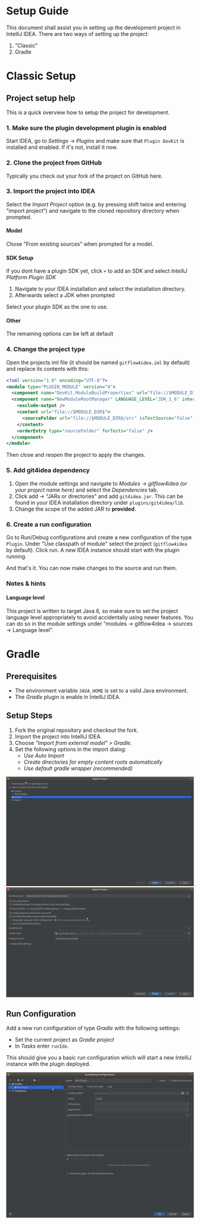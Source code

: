 # Setup Guide
This document shall assist you in setting up the development project in IntelliJ IDEA. There are two ways of setting up the project:
1. "Classic"
2. Gradle

# Classic Setup

## Project setup help

This is a quick overview how to setup the project for development.

### 1. Make sure the plugin development plugin is enabled  

Start IDEA, go to *Settings -> Plugins* and make sure that `Plugin DevKit` is installed and enabled.
If it's not, install it now.

### 2. Clone the project from GitHub

Typically you check out your fork of the project on GitHub here.

### 3. Import the project into IDEA 

Select the *Import Project* option (e.g. by pressing shift twice and entering "import project") 
and navigate to the cloned repository directory when prompted. 

#### Model

Chose "From existing sources" when prompted for a model.

#### SDK Setup 

If you dont have a plugin SDK yet, click `+` to add an SDK and select *IntelliJ Platform Plugin SDK*
    
1. Navigate to your IDEA installation and select the installation directory.
2. Afterwards select a JDK when prompted
    
Select your plugin SDK as the one to use.

#### Other

The remaining options can be left at default
    
### 4. Change the project type

Open the projects iml file (it should be named `gitflow4idea.iml` by default) and replace its contents with this:

```xml
<?xml version="1.0" encoding="UTF-8"?>
<module type="PLUGIN_MODULE" version="4">
  <component name="DevKit.ModuleBuildProperties" url="file://$MODULE_DIR$/META-INF/plugin.xml" />
  <component name="NewModuleRootManager" LANGUAGE_LEVEL="JDK_1_6" inherit-compiler-output="true">
    <exclude-output />
    <content url="file://$MODULE_DIR$">
      <sourceFolder url="file://$MODULE_DIR$/src" isTestSource="false" />
    </content>
    <orderEntry type="sourceFolder" forTests="false" />
  </component>
</module>
```

Then close and reopen the project to apply the changes.

### 5. Add git4idea dependency

1. Open the module settings and navigate to *Modules -> gitflow4idea (or your project name here)* and select the *Dependencies* tab. 
2. Click add -> "JARs or directories" and add `git4idea.jar`.
    This can be found in your IDEA installation directory under `plugins/git4idea/lib`.
3. Change the scope of the added JAR to **provided**.

### 6. Create a run configuration

Go to Run/Debug configurations and create a new configuration of the type `Plugin`. Under "Use classpath of module" select the project (`gitflow4idea` by default).
Click run. A new IDEA instance should start with the plugin running. 

And that's it. You can now make changes to the source and run them.

### Notes & hints

#### Language level

This project is written to target Java 6, so make sure to set the project language level appropriately
 to avoid accidentally using newer features. You can do so in the module settings under "modules -> gitflow4idea -> sources -> Language level".

# Gradle

## Prerequisites
- The environment variable `JAVA_HOME` is set to a valid Java environment.
- The *Gradle* plugin is enable in IntelliJ IDEA.

## Setup Steps
1. Fork the original repository and checkout the fork.
2. Import the project into IntelliJ IDEA.
3. Choose *"Import from external model" > Gradle*.
4. Set the following options in the import dialog:
    - *Use Auto Import*
    - *Create directories for empty content roots automatically*
    - *Use default gradle wrapper (recommended)*
 
![Import project dialog](./img/import_project.png?raw=true "Import Project Dialog")  
![Import options dialog](./img/import_options.png?raw=true "Import Options Dialog")  
    
## Run Configuration
Add a new run configuration of type *Gradle* with the following settings:
- Set the current project as *Gradle project*
- In *Tasks* enter `runIde`.

This should give you a basic run configuration which will start a new IntelliJ instance with the plugin deployed.

![Run configuration dialog](./img/run_configuration.png?raw=true "Run Configuration")